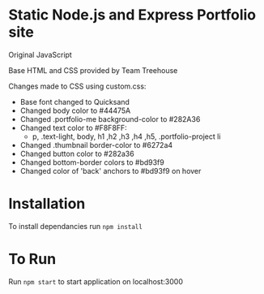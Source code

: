 # Static Node.js and Express Portfolio site

Original JavaScript

Base HTML and CSS provided by Team Treehouse

Changes made to CSS using custom.css:
 - Base font changed to Quicksand
 - Changed body color to #44475A
 - Changed .portfolio-me background-color to #282A36
 - Changed text color to #F8F8FF:
     - p, .text-light, body, h1 ,h2 ,h3 ,h4 ,h5, .portfolio-project li
 - Changed .thumbnail border-color to #6272a4
 - Changed button color to #282a36
 - Changed bottom-border colors to #bd93f9
 - Changed color of 'back' anchors to #bd93f9 on hover

 # Installation
 To install dependancies run ```npm install```

 # To Run
 Run ```npm start``` to start application on localhost:3000
